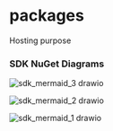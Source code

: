 # packages
Hosting purpose


### SDK NuGet Diagrams

![sdk_mermaid_3 drawio](https://github.com/user-attachments/assets/6fc2f5d7-9893-4a89-b580-3b703a7e73dc)

![sdk_mermaid_2 drawio](https://github.com/user-attachments/assets/28fefba3-de9e-4239-809c-83d58e046766)

![sdk_mermaid_1 drawio](https://github.com/user-attachments/assets/4c6aef51-65ad-4204-8966-0a790844cb91)
